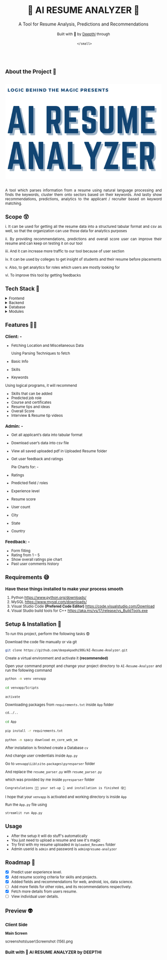 <div align="center">
  <h1>🌴 AI RESUME ANALYZER 🌴</h1>
  <p>A Tool for Resume Analysis, Predictions and Recommendations</p>
 
  
  <P>
    <small align="justify">
      Built with 🤍 by 
      <a href="https://dnoobnerd.netlify.app/">Deepthi</a> through 
      
     </small>
  </p>
  

</div><br/><br/>

## About the Project 🥱

<div align="center">
    <br/><img src="screenshots\RESUME.png" alt="screenshot" /><br/><br/>
    <p align="justify"> 
      A tool which parses information from a resume using natural language processing and finds the keywords, cluster them onto sectors based on their keywords. 
      And lastly show recommendations, predictions, analytics to the applicant / recruiter based on keyword matching.
    </p>
</div>

## Scope 😲

i. It can be used for getting all the resume data into a structured tabular format and csv as well, so that the organization can use those data for analytics purposes

ii. By providing recommendations, predictions and overall score user can improve their resume and can keep on testing it on our tool

iii. And it can increase more traffic to our tool because of user section

iv. It can be used by colleges to get insight of students and their resume before placements

v. Also, to get analytics for roles which users are mostly looking for

vi. To improve this tool by getting feedbacks

<!-- TechStack -->

## Tech Stack 🍻

<details>
  <summary>Frontend</summary>
  <ul>
    <li><a href="https://streamlit.io/">Streamlit</a></li>
    <li><a href="https://developer.mozilla.org/en-US/docs/Learn/HTML">HTML</a></li>
    <li><a href="https://developer.mozilla.org/en-US/docs/Web/CSS">CSS</a></li>
    <li><a href="https://developer.mozilla.org/en-US/docs/Learn/JavaScript">JavaScript</a></li>
  </ul>
</details>

<details>
  <summary>Backend</summary>
  <ul>
    <li><a href="https://streamlit.io/">Streamlit</a></li>
    <li><a href="https://www.python.org/">Python</a></li>
  </ul>
</details>

<details>
<summary>Database</summary>
  <ul>
    <li><a href="https://www.mysql.com/">MySQL</a></li>
  </ul>
</details>

<details>
<summary>Modules</summary>
  <ul>
    <li><a href="https://pandas.pydata.org/">pandas</a></li>
    <li><a href="https://github.com/OmkarPathak/pyresparser">pyresparser</a></li>
    <li><a href="https://pypi.org/project/pdfminer3/">pdfminer3</a></li>
    <li><a href="https://plotly.com/">Plotly</a></li>
    <li><a href="https://www.nltk.org/">NLTK</a></li>
  </ul>
</details>

<!-- Features -->

## Features 🤦‍♂️

### Client: -

- Fetching Location and Miscellaneous Data

  Using Parsing Techniques to fetch

- Basic Info
- Skills
- Keywords

Using logical programs, it will recommend

- Skills that can be added
- Predicted job role
- Course and certificates
- Resume tips and ideas
- Overall Score
- Interview & Resume tip videos

### Admin: -

- Get all applicant’s data into tabular format
- Download user’s data into csv file
- View all saved uploaded pdf in Uploaded Resume folder
- Get user feedback and ratings

  Pie Charts for: -

- Ratings
- Predicted field / roles
- Experience level
- Resume score
- User count
- City
- State
- Country

### Feedback: -

- Form filling
- Rating from 1 – 5
- Show overall ratings pie chart
- Past user comments history

## Requirements 😅

### Have these things installed to make your process smooth

1. Python https://www.python.org/downloads/
2. MySQL https://www.mysql.com/downloads/
3. Visual Studio Code **(Prefered Code Editor)** https://code.visualstudio.com/Download
4. Visual Studio build tools for C++ https://aka.ms/vs/17/release/vs_BuildTools.exe

## Setup & Installation 👀

To run this project, perform the following tasks 😨

Download the code file manually or via git

```bash
git clone https://github.com/deepakpadhi986/AI-Resume-Analyzer.git
```

Create a virtual environment and activate it **(recommended)**

Open your command prompt and change your project directory to `AI-Resume-Analyzer` and run the following command

```bash
python -m venv venvapp

cd venvapp/Scripts

activate

```

Downloading packages from `requirements.txt` inside `App` folder

```bash
cd../..

cd App

pip install -r requirements.txt

python -m spacy download en_core_web_sm

```

After installation is finished create a Database `cv`

And change user credentials inside `App.py`

Go to `venvapp\Lib\site-packages\pyresparser` folder

And replace the `resume_parser.py` with `resume_parser.py`

which was provided by me inside `pyresparser` folder

`Congratulations 🥳😱 your set-up 👆 and installation is finished 😵🤯`

I hope that your `venvapp` is activated and working directory is inside `App`

Run the `App.py` file using

```bash
streamlit run App.py

```

## Usage

- After the setup it will do stuff's automatically
- You just need to upload a resume and see it's magic
- Try first with my resume uploaded in `Uploaded_Resumes` folder
- Admin userid is `admin` and password is `admin@resume-analyzer`

<!-- Roadmap -->

## Roadmap 🛵

- [x] Predict user experience level.
- [x] Add resume scoring criteria for skills and projects.
- [x] Added fields and recommendations for web, android, ios, data science.
- [ ] Add more fields for other roles, and its recommendations respectively.
- [x] Fetch more details from users resume.
- [ ] View individual user details.

## Preview 👽

### Client Side

**Main Screen**

screenshots\user\Screenshot (156).png

### Built with 🤍 AI RESUME ANALYZER by DEEPTHI
